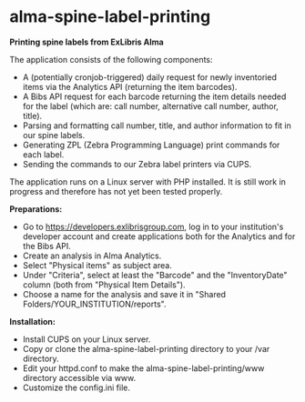 # alma-spine-label-printing
<strong>Printing spine labels from ExLibris Alma</strong>

The application consists of the following components:
- A (potentially cronjob-triggered) daily request for newly inventoried items via the Analytics API (returning the item barcodes).
- A Bibs API request for each barcode returning the item details needed for the label (which are: call number, alternative call number, author, title).
- Parsing and formatting call number, title, and author information to fit in our spine labels.
- Generating ZPL (Zebra Programming Language) print commands for each label.
- Sending the commands to our Zebra label printers via CUPS.

The application runs on a Linux server with PHP installed. It is still work in progress and therefore has not yet been tested properly.

<strong>Preparations:</strong>
- Go to https://developers.exlibrisgroup.com, log in to your institution's developer account and create applications both for the Analytics and for the Bibs API.
- Create an analysis in Alma Analytics. 
- Select "Physical items" as subject area.
- Under "Criteria", select at least the "Barcode" and the "InventoryDate" column (both from "Physical Item Details").
- Choose a name for the analysis and save it in "Shared Folders/YOUR_INSTITUTION/reports".

<strong>Installation:</strong>
- Install CUPS on your Linux server.
- Copy or clone the alma-spine-label-printing directory to your /var directory.
- Edit your httpd.conf to make the alma-spine-label-printing/www directory accessible via www.
- Customize the config.ini file.
